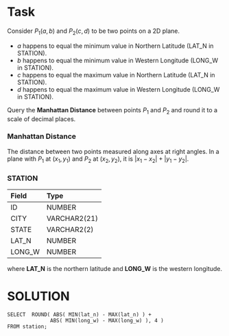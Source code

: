 # Task
Consider $P_1(a,b)$ and $P_2(c,d)$ to be two points on a 2D plane.

- $a$ happens to equal the minimum value in Northern Latitude (LAT_N in STATION).
- $b$ happens to equal the minimum value in Western Longitude (LONG_W in STATION).
- $c$ happens to equal the maximum value in Northern Latitude (LAT_N in STATION).
- $d$ happens to equal the maximum value in Western Longitude (LONG_W in STATION).

Query the **Manhattan Distance** between points $P_1$ and $P_2$ and round it to a scale of  decimal places.

### Manhattan Distance
The distance between two points measured along axes at right angles. In a plane with $P_1$ at $(x_1, y_1)$ and $P_2$ at $(x_2, y_2)$, it is $|x_1 - x_2| + |y_1 - y_2|$.

### STATION

| Field       | Type         |  
| :---------- | :----------- |
| ID          | NUMBER       |
| CITY        | VARCHAR2(21) |
| STATE       | VARCHAR2(2)  |
| LAT_N       | NUMBER       |
| LONG_W      | NUMBER       |

where **LAT_N** is the northern latitude and **LONG_W** is the western longitude.

# SOLUTION
```
SELECT  ROUND( ABS( MIN(lat_n) - MAX(lat_n) ) + 
              ABS( MIN(long_w) - MAX(long_w) ), 4 )
FROM station;
```